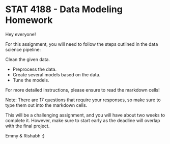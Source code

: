 # STAT 4188 - Data Modeling Homework

Hey everyone!

For this assignment, you will need to follow the steps outlined in the data science pipeline:

Clean the given data.
  - Preprocess the data.
  - Create several models based on the data.
  - Tune the models.

For more detailed instructions, please ensure to read the markdown cells!

Note: There are 17 questions that require your responses, so make sure to type them out into the markdown cells.

This will be a challenging assignment, and you will have about two weeks to complete it. However, make sure to start early as the deadline will overlap with the final project.

Emmy & Rishabh :)
